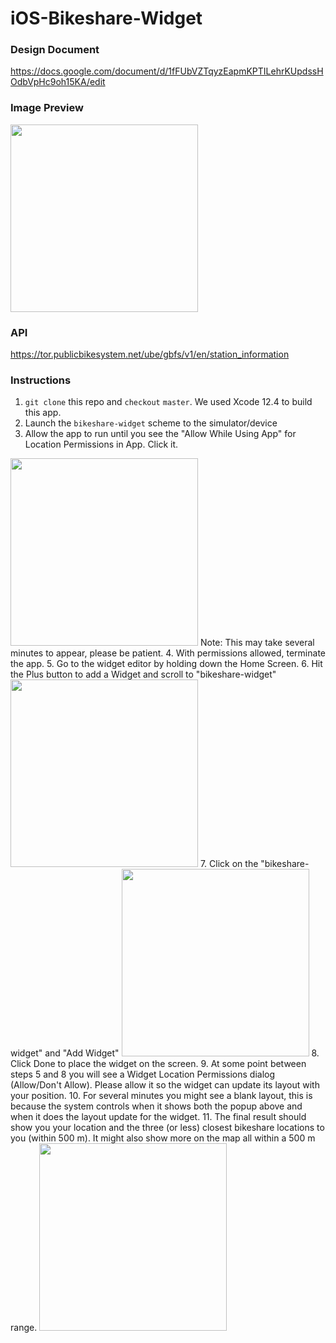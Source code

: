 # iOS-Bikeshare-Widget

### Design Document
https://docs.google.com/document/d/1fFUbVZTqyzEapmKPTILehrKUpdssHOdbVpHc9oh15KA/edit

### Image Preview
<img src="https://user-images.githubusercontent.com/4282741/108644729-3ba06200-747e-11eb-9920-f6b40c7663f3.jpg" width="300">

### API
https://tor.publicbikesystem.net/ube/gbfs/v1/en/station_information

### Instructions
1. `git clone` this repo and `checkout` `master`. We used Xcode 12.4 to build this app.
2. Launch the `bikeshare-widget` scheme to the simulator/device
3. Allow the app to run until you see the "Allow While Using App" for Location Permissions in App. Click it.
<img src="https://user-images.githubusercontent.com/4282741/108654603-05231100-7497-11eb-9c3d-2dbaebdd2017.png" width="300">
  Note: This may take several minutes to appear, please be patient.
4. With permissions allowed, terminate the app.
5. Go to the widget editor by holding down the Home Screen.
6. Hit the Plus button to add a Widget and scroll to "bikeshare-widget"
<img src="https://user-images.githubusercontent.com/4282741/108654797-6e0a8900-7497-11eb-9dbd-b19996ad85d4.png" width="300">
7. Click on the "bikeshare-widget" and "Add Widget"
 <img src="https://user-images.githubusercontent.com/4282741/108654870-90040b80-7497-11eb-83c8-b990a8285d5f.png" width="300">
8. Click Done to place the widget on the screen.
9. At some point between steps 5 and 8 you will see a Widget Location Permissions dialog (Allow/Don't Allow). Please allow it so the widget can update its layout with your position.
10. For several minutes you might see a blank layout, this is because the system controls when it shows both the popup above and when it does the layout update for the widget.
11. The final result should show you your location and the three (or less) closest bikeshare locations to you (within 500 m). It might also show more on the map all within a 500 m range.
<img src="https://user-images.githubusercontent.com/4282741/108659282-b1b1c280-7498-11eb-8fcd-63592ef3d627.jpeg" width="300">
